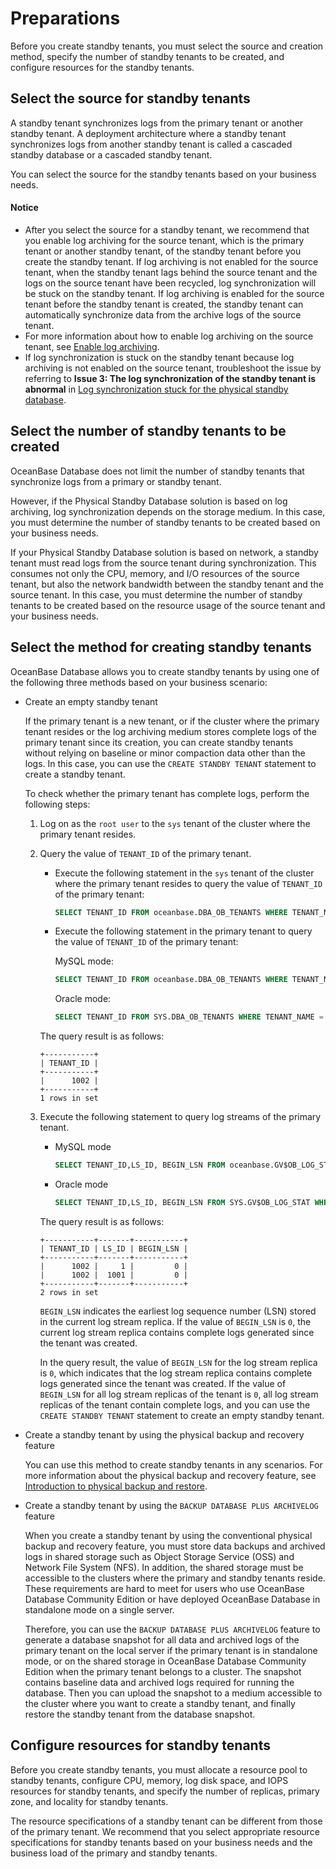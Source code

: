 # Preparations

Before you create standby tenants, you must select the source and creation method, specify the number of standby tenants to be created, and configure resources for the standby tenants.

## Select the source for standby tenants

A standby tenant synchronizes logs from the primary tenant or another standby tenant. A deployment architecture where a standby tenant synchronizes logs from another standby tenant is called a cascaded standby database or a cascaded standby tenant.

You can select the source for the standby tenants based on your business needs.

<main id="notice" type='notice'>
<h4>Notice</h4>
<ul>
<li>After you select the source for a standby tenant, we recommend that you enable log archiving for the source tenant, which is the primary tenant or another standby tenant, of the standby tenant before you create the standby tenant. If log archiving is not enabled for the source tenant, when the standby tenant lags behind the source tenant and the logs on the source tenant have been recycled, log synchronization will be stuck on the standby tenant. If log archiving is enabled for the source tenant before the standby tenant is created, the standby tenant can automatically synchronize data from the archive logs of the source tenant. </li>
<li>For more information about how to enable log archiving on the source tenant, see <a href="../../../600.backup-and-recovery/300.log-archive/300.open-the-log-archive-mode.md">Enable log archiving</a>. </li>
<li>If log synchronization is stuck on the standby tenant because log archiving is not enabled on the source tenant, troubleshoot the issue by referring to <b>Issue 3: The log synchronization of the standby tenant is abnormal</b> in <a href="../../../1000.troubleshooting/800.physical-standby-database/100.physical-standby-database-synchrolock.md">Log synchronization stuck for the physical standby database</a>. </li>
</ul></p>
</main>

## Select the number of standby tenants to be created

OceanBase Database does not limit the number of standby tenants that synchronize logs from a primary or standby tenant.

However, if the Physical Standby Database solution is based on log archiving, log synchronization depends on the storage medium. In this case, you must determine the number of standby tenants to be created based on your business needs.

If your Physical Standby Database solution is based on network, a standby tenant must read logs from the source tenant during synchronization. This consumes not only the CPU, memory, and I/O resources of the source tenant, but also the network bandwidth between the standby tenant and the source tenant. In this case, you must determine the number of standby tenants to be created based on the resource usage of the source tenant and your business needs.

## Select the method for creating standby tenants

OceanBase Database allows you to create standby tenants by using one of the following three methods based on your business scenario:

* Create an empty standby tenant

   If the primary tenant is a new tenant, or if the cluster where the primary tenant resides or the log archiving medium stores complete logs of the primary tenant since its creation, you can create standby tenants without relying on baseline or minor compaction data other than the logs. In this case, you can use the `CREATE STANDBY TENANT` statement to create a standby tenant.

   To check whether the primary tenant has complete logs, perform the following steps:

   1. Log on as the `root user` to the `sys` tenant of the cluster where the primary tenant resides.

   2. Query the value of `TENANT_ID` of the primary tenant.

      * Execute the following statement in the `sys` tenant of the cluster where the primary tenant resides to query the value of `TENANT_ID` of the primary tenant:

         ```sql
         SELECT TENANT_ID FROM oceanbase.DBA_OB_TENANTS WHERE TENANT_NAME = 'mysql001';
         ```

      * Execute the following statement in the primary tenant to query the value of `TENANT_ID` of the primary tenant:

         MySQL mode:

         ```sql
         SELECT TENANT_ID FROM oceanbase.DBA_OB_TENANTS WHERE TENANT_NAME = 'mysql001';
         ```

         Oracle mode:

         ```sql
         SELECT TENANT_ID FROM SYS.DBA_OB_TENANTS WHERE TENANT_NAME = 'oracle001';
         ```

      The query result is as follows:

      ```shell
      +-----------+
      | TENANT_ID |
      +-----------+
      |      1002 |
      +-----------+
      1 rows in set
      ```

   3. Execute the following statement to query log streams of the primary tenant.

      * MySQL mode

         ```sql
         SELECT TENANT_ID,LS_ID, BEGIN_LSN FROM oceanbase.GV$OB_LOG_STAT WHERE TENANT_ID = 1002 AND ROLE = 'LEADER';
         ```

      * Oracle mode

         ```sql
         SELECT TENANT_ID,LS_ID, BEGIN_LSN FROM SYS.GV$OB_LOG_STAT WHERE TENANT_ID = 1002 AND ROLE = 'LEADER';
         ```

      The query result is as follows:

      ```shell
      +-----------+-------+-----------+
      | TENANT_ID | LS_ID | BEGIN_LSN |
      +-----------+-------+-----------+
      |      1002 |     1 |         0 |
      |      1002 |  1001 |         0 |
      +-----------+-------+-----------+
      2 rows in set
      ```

      `BEGIN_LSN` indicates the earliest log sequence number (LSN) stored in the current log stream replica. If the value of `BEGIN_LSN` is `0`, the current log stream replica contains complete logs generated since the tenant was created.

      In the query result, the value of `BEGIN_LSN` for the log stream replica is `0`, which indicates that the log stream replica contains complete logs generated since the tenant was created. If the value of `BEGIN_LSN` for all log stream replicas of the tenant is `0`, all log stream replicas of the tenant contain complete logs, and you can use the `CREATE STANDBY TENANT` statement to create an empty standby tenant.

* Create a standby tenant by using the physical backup and recovery feature

   You can use this method to create standby tenants in any scenarios. For more information about the physical backup and recovery feature, see [Introduction to physical backup and restore](../../../600.backup-and-recovery/100.overview-of-physical-backup-and-recovery.md).

* Create a standby tenant by using the `BACKUP DATABASE PLUS ARCHIVELOG` feature

   When you create a standby tenant by using the conventional physical backup and recovery feature, you must store data backups and archived logs in shared storage such as Object Storage Service (OSS) and Network File System (NFS). In addition, the shared storage must be accessible to the clusters where the primary and standby tenants reside. These requirements are hard to meet for users who use OceanBase Database Community Edition or have deployed OceanBase Database in standalone mode on a single server.

   Therefore, you can use the `BACKUP DATABASE PLUS ARCHIVELOG` feature to generate a database snapshot for all data and archived logs of the primary tenant on the local server if the primary tenant is in standalone mode, or on the shared storage in OceanBase Database Community Edition when the primary tenant belongs to a cluster. The snapshot contains baseline data and archived logs required for running the database. Then you can upload the snapshot to a medium accessible to the cluster where you want to create a standby tenant, and finally restore the standby tenant from the database snapshot.

## Configure resources for standby tenants

Before you create standby tenants, you must allocate a resource pool to standby tenants, configure CPU, memory, log disk space, and IOPS resources for standby tenants, and specify the number of replicas, primary zone, and locality for standby tenants.

The resource specifications of a standby tenant can be different from those of the primary tenant. We recommend that you select appropriate resource specifications for standby tenants based on your business needs and the business load of the primary and standby tenants.

